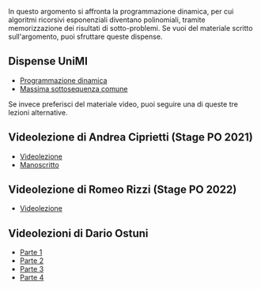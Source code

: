 In questo argomento si affronta la programmazione dinamica, per cui algoritmi ricorsivi esponenziali diventano polinomiali, tramite memorizzazione dei risultati di sotto-problemi. Se vuoi del materiale scritto sull'argomento, puoi sfruttare queste dispense.

## Dispense UniMI

- [Programmazione dinamica](https://wiki.olinfo.it/extra/unimi/dinamica.pdf)
- [Massima sottosequenza comune](https://wiki.olinfo.it/extra/unimi/maxsubseq.pdf)

Se invece preferisci del materiale video, puoi seguire una di queste tre lezioni alternative.

## Videolezione di Andrea Ciprietti (Stage PO 2021)

- [Videolezione](https://youtu.be/3tOMj7xZv1U)
- [Manoscritto](https://wiki.olinfo.it/2021/lezione_4_-_dp.pdf)

## Videolezione di Romeo Rizzi (Stage PO 2022)

- [Videolezione](https://youtu.be/Rpuh4f04qnU)

## Videolezioni di Dario Ostuni

- [Parte 1](https://youtu.be/dT5wMqCzp9I)
- [Parte 2](https://youtu.be/Ubb-SwvMAq4)
- [Parte 3](https://youtu.be/30joNrPY7MA)
- [Parte 4](https://youtu.be/BCxaH6B5wgg)
